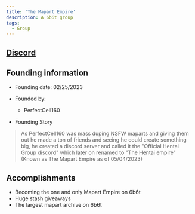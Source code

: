 ```yaml
---
title: 'The Mapart Empire'
description: A 6b6t group
tags:
  - Group
---
```


## [Discord](https://discord.gg/GM39ZVPuaP)

## Founding information
* Founding date: 02/25/2023
* Founded by: 
  * PerfectCell160

* Founding Story
>As PerfectCell160 was mass duping NSFW maparts and giving them out he made a ton of friends and seeing he could create something big, he created a discord server and called it the "Official Hentai Group discord" which later on renamed to "The Hentai empire" (Known as The Mapart Empire as of 05/04/2023)
>

## Accomplishments
- Becoming the one and only Mapart Empire on 6b6t
- Huge stash giveaways
- The largest mapart archive on 6b6t
